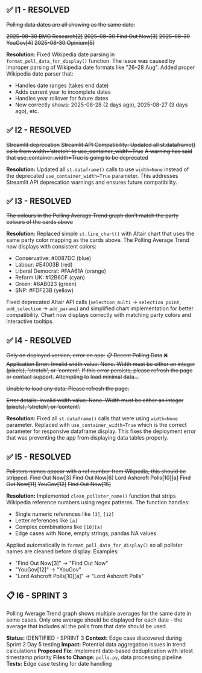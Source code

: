 ## ✅ I1 - RESOLVED
~~Polling data dates are all showing as the same date:~~

~~2025-08-30	BMG Research[2]~~
~~2025-08-30	Find Out Now[3]~~
~~2025-08-30	YouGov[4]~~
~~2025-08-30	Opinium[5]~~

**Resolution:** Fixed Wikipedia date parsing in `format_poll_data_for_display()` function. The issue was caused by improper parsing of Wikipedia date formats like "26–28 Aug". Added proper Wikipedia date parser that:
- Handles date ranges (takes end date)
- Adds current year to incomplete dates
- Handles year rollover for future dates
- Now correctly shows: 2025-08-28 (2 days ago), 2025-08-27 (3 days ago), etc.

## ✅ I2 - RESOLVED  
~~Streamlit deprecation~~
~~Streamlit API Compatibility: Updated all st.dataframe() calls from width='stretch' to use_container_width=True~~
~~A warning has said that use_container_width=True is going to be deprecated~~

**Resolution:** Updated all `st.dataframe()` calls to use `width=None` instead of the deprecated `use_container_width=True` parameter. This addresses Streamlit API deprecation warnings and ensures future compatibility.

## ✅ I3 - RESOLVED
~~The colours in the Polling Average Trend graph don't match the party colours of the cards above~~

**Resolution:** Replaced simple `st.line_chart()` with Altair chart that uses the same party color mapping as the cards above. The Polling Average Trend now displays with consistent colors:
- Conservative: #0087DC (blue)
- Labour: #E4003B (red)  
- Liberal Democrat: #FAA61A (orange)
- Reform UK: #12B6CF (cyan)
- Green: #6AB023 (green)
- SNP: #FDF23B (yellow)

Fixed deprecated Altair API calls (`selection_multi` → `selection_point`, `add_selection` → `add_params`) and simplified chart implementation for better compatibility. Chart now displays correctly with matching party colors and interactive tooltips.

## ✅ I4 - RESOLVED
~~Only on deployed version, error on app:~~
~~📋 Recent Polling Data~~
~~❌ Application Error: Invalid width value: None. Width must be either an integer (pixels), 'stretch', or 'content'.~~
~~If this error persists, please refresh the page or contact support.~~
~~Attempting to load minimal data...~~

~~Unable to load any data. Please refresh the page.~~

~~Error details: Invalid width value: None. Width must be either an integer (pixels), 'stretch', or 'content'.~~

**Resolution:** Fixed all `st.dataframe()` calls that were using `width=None` parameter. Replaced with `use_container_width=True` which is the correct parameter for responsive dataframe display. This fixes the deployment error that was preventing the app from displaying data tables properly.

## ✅ I5 - RESOLVED  
~~Pollsters names appear with a ref number from Wikpedia, this should be stripped.~~
~~Find Out Now[3]~~
~~Find Out Now[6]~~
~~Lord Ashcroft Polls[10][a]~~
~~Find Out Now[11]~~
~~YouGov[12]~~
~~Find Out Now[15]~~

**Resolution:** Implemented `clean_pollster_name()` function that strips Wikipedia reference numbers using regex patterns. The function handles:
- Single numeric references like `[3]`, `[12]`  
- Letter references like `[a]`
- Complex combinations like `[10][a]`
- Edge cases with None, empty strings, pandas NA values

Applied automatically in `format_poll_data_for_display()` so all pollster names are cleaned before display. Examples:
- "Find Out Now[3]" → "Find Out Now"
- "YouGov[12]" → "YouGov"
- "Lord Ashcroft Polls[10][a]" → "Lord Ashcroft Polls"

## 📋 I6 - SPRINT 3
Polling Average Trend graph shows multiple averages for the same date in some cases. Only one average should be displayed for each date - the average that includes all the polls from that date should be used.

**Status:** IDENTIFIED - SPRINT 3
**Context:** Edge case discovered during Sprint 2 Day 5 testing
**Impact:** Potential data aggregation issues in trend calculations
**Proposed Fix:** Implement date-based deduplication with latest timestamp priority
**Files to Change:** `polls.py`, data processing pipeline
**Tests:** Edge case testing for date handling
